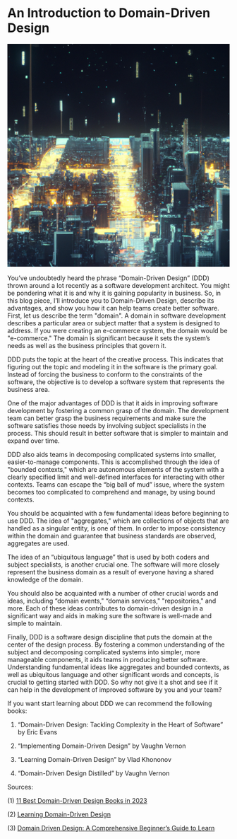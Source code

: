 # An Introduction to Domain-Driven Design

![Dall-E Generated Artwork](./images/13dd1691-ac46-465d-b164-96d8c77b38be.png)

You’ve undoubtedly heard the phrase “Domain-Driven Design” (DDD) thrown around a lot recently as a software development architect. You might be pondering what it is and why it is gaining popularity in business. So, in this blog piece, I’ll introduce you to Domain-Driven Design, describe its advantages, and show you how it can help teams create better software. First, let us describe the term "domain". A domain in software development describes a particular area or subject matter that a system is designed to address. If you were creating an e-commerce system, the domain would be "e-commerce." The domain is significant because it sets the system’s needs as well as the business principles that govern it.

DDD puts the topic at the heart of the creative process. This indicates that figuring out the topic and modeling it in the software is the primary goal. Instead of forcing the business to conform to the constraints of the software, the objective is to develop a software system that represents the business area.

One of the major advantages of DDD is that it aids in improving software development by fostering a common grasp of the domain. The development team can better grasp the business requirements and make sure the software satisfies those needs by involving subject specialists in the process. This should result in better software that is simpler to maintain and expand over time.

DDD also aids teams in decomposing complicated systems into smaller, easier-to-manage components. This is accomplished through the idea of "bounded contexts," which are autonomous elements of the system with a clearly specified limit and well-defined interfaces for interacting with other contexts. Teams can escape the “big ball of mud” issue, where the system becomes too complicated to comprehend and manage, by using bound contexts.

You should be acquainted with a few fundamental ideas before beginning to use DDD. The idea of "aggregates," which are collections of objects that are handled as a singular entity, is one of them. In order to impose consistency within the domain and guarantee that business standards are observed, aggregates are used.

The idea of an “ubiquitous language” that is used by both coders and subject specialists, is another crucial one. The software will more closely represent the business domain as a result of everyone having a shared knowledge of the domain.

You should also be acquainted with a number of other crucial words and ideas, including “domain events," “domain services," "repositories," and more. Each of these ideas contributes to domain-driven design in a significant way and aids in making sure the software is well-made and simple to maintain.

Finally, DDD is a software design discipline that puts the domain at the center of the design process. By fostering a common understanding of the subject and decomposing complicated systems into simpler, more manageable components, it aids teams in producing better software. Understanding fundamental ideas like aggregates and bounded contexts, as well as ubiquitous language and other significant words and concepts, is crucial to getting started with DDD. So why not give it a shot and see if it can help in the development of improved software by you and your team?

If you want start learning about DDD we can recommend the following books:

1. “Domain-Driven Design: Tackling Complexity in the Heart of Software” by Eric Evans

2. “Implementing Domain-Driven Design” by Vaughn Vernon

3. “Learning Domain-Driven Design” by Vlad Khononov

4. “Domain-Driven Design Distilled” by Vaughn Vernon

Sources:

(1) [11 Best Domain-Driven Design Books in 2023](https://realtoughcandy.com/domain-driven-design-books/)

(2) [Learning Domain-Driven Design](https://www.oreilly.com/library/view/learning-domain-driven-design/9781098100124/) 

(3) [Domain Driven Design: A Comprehensive Beginner’s Guide to Learn](https://www.amazon.com/Domain-Driven-Design-Comprehensive-Beginners/dp/B08439JTKL)